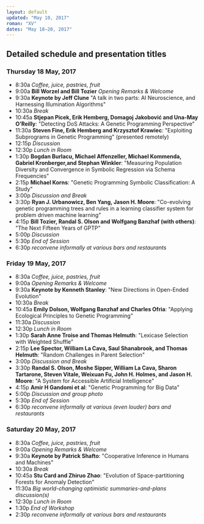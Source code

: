 ```yaml
---
layout: default
updated: "May 10, 2017"
roman: "XV"
dates: "May 18–20, 2017"
---
```


## Detailed schedule and presentation titles

### Thursday 18 May, 2017

- 8:30a _Coffee, juice, pastries, fruit_
- 9:00a **Bill Worzel and Bill Tozier** _Opening Remarks & Welcome_
- 9:30a **Keynote by Jeff Clune** "A talk in two parts: AI Neuroscience, and Harnessing Illumination Algorithms"
- 10:30a _Break_
- 10:45a **Stjepan Picek, Erik Hemberg, Domagoj Jakobović and Una-May O’Reilly**: "Detecting DoS Attacks: A Genetic Programming Perspective"
- 11:30a **Steven Fine, Erik Hemberg and Krzysztof Krawiec**: "Exploiting Subprograms in Genetic Programming" (presented remotely)
- 12:15p _Discussion_
- 12:30p _Lunch in Room_
- 1:30p **Bogdan Burlacu, Michael Affenzeller, Michael Kommenda, Gabriel Kronberger,and Stephan Winkler**: "Measuring Population Diversity and Convergence in Symbolic Regression via Schema Frequencies"
- 2:15p **Michael Korns**: "Genetic Programming Symbolic Classification: A Study"
- 3:00p _Discussion and Break_
- 3:30p **Ryan J. Urbanowicz, Ben Yang, Jason H. Moore**: "Co-evolving genetic programming trees and rules in a learning classifier system for problem driven machine learning"
- 4:15p **Bill Tozier, Randal S. Olson and Wolfgang Banzhaf (with others)**: "The Next Fifteen Years of GPTP"
- 5:00p _Discussion_
- 5:30p _End of Session_
- 6:30p _reconvene informally at various bars and restaurants_

### Friday 19 May, 2017
- 8:30a _Coffee, juice, pastries, fruit_
- 9:00a _Opening Remarks & Welcome_
- 9:30a **Keynote by Kenneth Stanley**: "New Directions in Open-Ended Evolution"
- 10:30a _Break_
- 10:45a **Emily Dolson, Wolfgang Banzhaf and Charles Ofria**: "Applying Ecological Principles to Genetic Programming"
- 11:30a _Discussion_
- 12:30p _Lunch in Room_
- 1:30p **Sarah Anne Troise and Thomas Helmuth**: "Lexicase Selection with Weighted Shuffle"
- 2:15p **Lee Spector, William La Cava, Saul Shanabrook, and Thomas Helmuth**: "Random Challenges in Parent Selection"
- 3:00p _Discussion and Break_
- 3:30p **Randal S. Olson, Moshe Sipper, William La Cava, Sharon Tartarone, Steven Vitale, Weixuan Fu, John H. Holmes, and Jason H. Moore**: "A System for Accessible Artificial Intelligence"
- 4:15p **Amir H Gandomi et al**: "Genetic Programming for Big Data"
- 5:00p _Discussion and group photo_
- 5:30p _End of Session_
- 6:30p _reconvene informally at various (even louder) bars and restaurants_


### Saturday 20 May, 2017
- 8:30a _Coffee, juice, pastries, fruit_
- 9:00a _Opening Remarks & Welcome_
- 9:30a **Keynote by Patrick Shafto**: "Cooperative Inference in Humans and Machines"
- 10:30a _Break_
- 10:45a **Stu Card and Zhiruo Zhao**: "Evolution of Space-partitioning Forests for Anomaly Detection"
- 11:30a _Big world-changing optimistic summaries-and-plans discussion(s)_
- 12:30p _Lunch in Room_
- 1:30p _End of Workshop_
- 2:30p _reconvene informally at various bars and restaurants_
